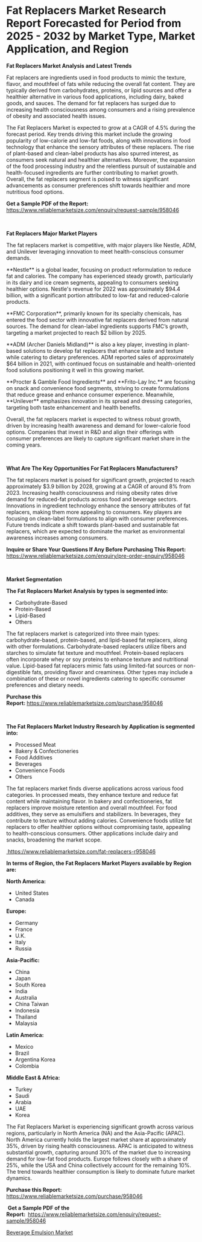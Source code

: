 <p><h1>Fat Replacers Market Research Report Forecasted for Period from 2025 -  2032 by Market Type, Market Application, and Region</h1></p><p><strong>Fat Replacers Market Analysis and Latest Trends</strong></p>
<p><p>Fat replacers are ingredients used in food products to mimic the texture, flavor, and mouthfeel of fats while reducing the overall fat content. They are typically derived from carbohydrates, proteins, or lipid sources and offer a healthier alternative in various food applications, including dairy, baked goods, and sauces. The demand for fat replacers has surged due to increasing health consciousness among consumers and a rising prevalence of obesity and associated health issues.</p><p>The Fat Replacers Market is expected to grow at a CAGR of 4.5% during the forecast period. Key trends driving this market include the growing popularity of low-calorie and low-fat foods, along with innovations in food technology that enhance the sensory attributes of these replacers. The rise of plant-based and clean-label products has also spurred interest, as consumers seek natural and healthier alternatives. Moreover, the expansion of the food processing industry and the relentless pursuit of sustainable and health-focused ingredients are further contributing to market growth. Overall, the fat replacers segment is poised to witness significant advancements as consumer preferences shift towards healthier and more nutritious food options.</p></p>
<p><strong>Get a Sample PDF of the Report:&nbsp;</strong> <a href="https://www.reliablemarketsize.com/enquiry/request-sample/958046?utm_campaign=3254&utm_medium=2&utm_source=Github&utm_content=ia&utm_term=07042025&utm_id=fat-replacers">https://www.reliablemarketsize.com/enquiry/request-sample/958046</a></p>
<p>&nbsp;</p>
<p><strong>Fat Replacers Major Market Players</strong></p>
<p><p>The fat replacers market is competitive, with major players like Nestle, ADM, and Unilever leveraging innovation to meet health-conscious consumer demands. </p><p>**Nestle** is a global leader, focusing on product reformulation to reduce fat and calories. The company has experienced steady growth, particularly in its dairy and ice cream segments, appealing to consumers seeking healthier options. Nestle's revenue for 2022 was approximately $94.4 billion, with a significant portion attributed to low-fat and reduced-calorie products.</p><p>**FMC Corporation**, primarily known for its specialty chemicals, has entered the food sector with innovative fat replacers derived from natural sources. The demand for clean-label ingredients supports FMC’s growth, targeting a market projected to reach $2 billion by 2025.</p><p>**ADM (Archer Daniels Midland)** is also a key player, investing in plant-based solutions to develop fat replacers that enhance taste and texture while catering to dietary preferences. ADM reported sales of approximately $64 billion in 2021, with continued focus on sustainable and health-oriented food solutions positioning it well in this growing market.</p><p>**Procter & Gamble Food Ingredients** and **Frito-Lay Inc.** are focusing on snack and convenience food segments, striving to create formulations that reduce grease and enhance consumer experience. Meanwhile, **Unilever** emphasizes innovation in its spread and dressing categories, targeting both taste enhancement and health benefits.</p><p>Overall, the fat replacers market is expected to witness robust growth, driven by increasing health awareness and demand for lower-calorie food options. Companies that invest in R&D and align their offerings with consumer preferences are likely to capture significant market share in the coming years.</p></p>
<p>&nbsp;</p>
<p><strong>What Are The Key Opportunities For Fat Replacers Manufacturers?</strong></p>
<p><p>The fat replacers market is poised for significant growth, projected to reach approximately $3.9 billion by 2028, growing at a CAGR of around 8% from 2023. Increasing health consciousness and rising obesity rates drive demand for reduced-fat products across food and beverage sectors. Innovations in ingredient technology enhance the sensory attributes of fat replacers, making them more appealing to consumers. Key players are focusing on clean-label formulations to align with consumer preferences. Future trends indicate a shift towards plant-based and sustainable fat replacers, which are expected to dominate the market as environmental awareness increases among consumers.</p></p>
<p><strong>Inquire or Share Your Questions If Any Before Purchasing This Report:</strong> <a href="https://www.reliablemarketsize.com/enquiry/pre-order-enquiry/958046?utm_campaign=3254&utm_medium=2&utm_source=Github&utm_content=ia&utm_term=07042025&utm_id=fat-replacers">https://www.reliablemarketsize.com/enquiry/pre-order-enquiry/958046</a></p>
<p>&nbsp;</p>
<p><strong>Market Segmentation</strong></p>
<p><strong>The Fat Replacers Market Analysis by types is segmented into:</strong></p>
<p><ul><li>Carbohydrate-Based</li><li>Protein-Based</li><li>Lipid-Based</li><li>Others</li></ul></p>
<p><p>The fat replacers market is categorized into three main types: carbohydrate-based, protein-based, and lipid-based fat replacers, along with other formulations. Carbohydrate-based replacers utilize fibers and starches to simulate fat texture and mouthfeel. Protein-based replacers often incorporate whey or soy proteins to enhance texture and nutritional value. Lipid-based fat replacers mimic fats using limited-fat sources or non-digestible fats, providing flavor and creaminess. Other types may include a combination of these or novel ingredients catering to specific consumer preferences and dietary needs.</p></p>
<p><strong>Purchase this Report:&nbsp;</strong><a href="https://www.reliablemarketsize.com/purchase/958046?utm_campaign=3254&utm_medium=2&utm_source=Github&utm_content=ia&utm_term=07042025&utm_id=fat-replacers">https://www.reliablemarketsize.com/purchase/958046</a></p>
<p>&nbsp;</p>
<p><strong>The Fat Replacers Market Industry Research by Application is segmented into:</strong></p>
<p><ul><li>Processed Meat</li><li>Bakery & Confectioneries</li><li>Food Additives</li><li>Beverages</li><li>Convenience Foods</li><li>Others</li></ul></p>
<p><p>The fat replacers market finds diverse applications across various food categories. In processed meats, they enhance texture and reduce fat content while maintaining flavor. In bakery and confectioneries, fat replacers improve moisture retention and overall mouthfeel. For food additives, they serve as emulsifiers and stabilizers. In beverages, they contribute to texture without adding calories. Convenience foods utilize fat replacers to offer healthier options without compromising taste, appealing to health-conscious consumers. Other applications include dairy and snacks, broadening the market scope.</p></p>
<p><a href="https://www.reliablemarketsize.com/fat-replacers-r958046?utm_campaign=3254&utm_medium=2&utm_source=Github&utm_content=ia&utm_term=07042025&utm_id=fat-replacers">&nbsp;https://www.reliablemarketsize.com/fat-replacers-r958046</a></p>
<p><strong>In terms of Region, the Fat Replacers Market Players available by Region are:</strong></p>
<p>
    <p> <strong> North America: </strong>
        <ul>
            <li>United States</li>
            <li>Canada</li>
        </ul>
        </p> 
    <p> <strong> Europe: </strong>
        <ul>
            <li>Germany</li>
            <li>France</li>
            <li>U.K.</li>
            <li>Italy</li>
            <li>Russia</li>
        </ul>
        </p> 
    <p> <strong> Asia-Pacific: </strong>
        <ul>
            <li>China</li>
            <li>Japan</li>
            <li>South Korea</li>
            <li>India</li>
            <li>Australia</li>
            <li>China Taiwan</li>
            <li>Indonesia</li>
            <li>Thailand</li>
            <li>Malaysia</li>
        </ul>
        </p> 
    <p> <strong> Latin America: </strong>
        <ul>
            <li>Mexico</li>
            <li>Brazil</li>
            <li>Argentina Korea</li>
            <li>Colombia</li>
        </ul>
        </p> 
    <p> <strong> Middle East & Africa: </strong>
        <ul>
            <li>Turkey</li>
            <li>Saudi</li>
            <li>Arabia</li>
            <li>UAE</li>
            <li>Korea</li>
        </ul>
    </p>
    </p>
<p><p>The Fat Replacers Market is experiencing significant growth across various regions, particularly in North America (NA) and the Asia-Pacific (APAC). North America currently holds the largest market share at approximately 35%, driven by rising health consciousness. APAC is anticipated to witness substantial growth, capturing around 30% of the market due to increasing demand for low-fat food products. Europe follows closely with a share of 25%, while the USA and China collectively account for the remaining 10%. The trend towards healthier consumption is likely to dominate future market dynamics.</p></p>
<p><strong>Purchase this Report: </strong><a href="https://www.reliablemarketsize.com/purchase/958046?utm_campaign=3254&utm_medium=2&utm_source=Github&utm_content=ia&utm_term=07042025&utm_id=fat-replacers">https://www.reliablemarketsize.com/purchase/958046</a></p>
<p>&nbsp;<strong>Get a Sample PDF of the Report:&nbsp;&nbsp;</strong><a href="https://www.reliablemarketsize.com/enquiry/request-sample/958046?utm_campaign=3254&utm_medium=2&utm_source=Github&utm_content=ia&utm_term=07042025&utm_id=fat-replacers">https://www.reliablemarketsize.com/enquiry/request-sample/958046</a></p>
<p><strong></strong></p>
<p><p><a href="https://github.com/shirlantosx7/Market-Research-Report-List-1/blob/main/beverage-emulsion-market.md?utm_campaign=3254&utm_medium=2&utm_source=Github&utm_content=ia&utm_term=07042025&utm_id=fat-replacers">Beverage Emulsion Market</a></p></p>